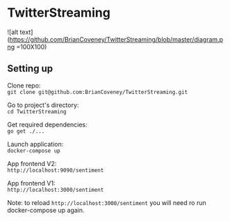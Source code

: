 # TwitterStreaming

![alt text](https://github.com/BrianCoveney/TwitterStreaming/blob/master/diagram.png =100X100)


## Setting up 

Clone repo:\
```git clone git@github.com:BrianCoveney/TwitterStreaming.git```

Go to project's directory:\
```cd TwitterStreaming```

Get required dependencies:\
```go get ./...```

Launch application:\
```docker-compose up```

App frontend V2:\
```http://localhost:9090/sentiment```

App frontend V1:\
```http://localhost:3000/sentiment```

Note: to reload ```http://localhost:3000/sentiment``` you will need ro run docker-compose up again.



